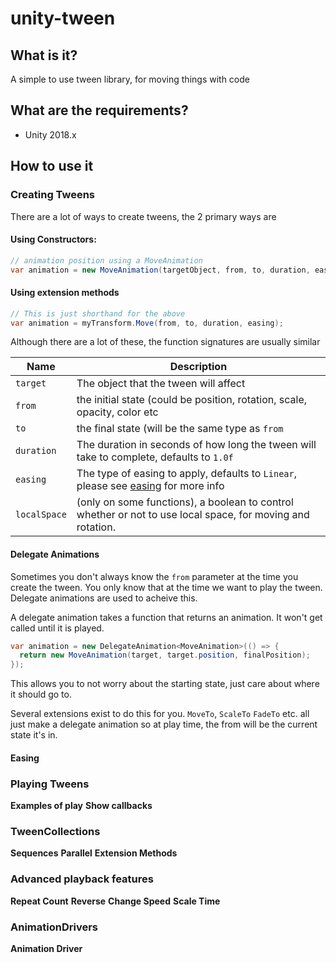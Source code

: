 # unity-tween

## What is it?
A simple to use tween library, for moving things with code

## What are the requirements?
 * Unity 2018.x

## How to use it

### Creating Tweens
There are a lot of ways to create tweens, the 2 primary ways are

#### Using Constructors:
```c#
// animation position using a MoveAnimation
var animation = new MoveAnimation(targetObject, from, to, duration, easing);
```

#### Using extension methods
```c#
// This is just shorthand for the above
var animation = myTransform.Move(from, to, duration, easing);
```

Although there are a lot of these, the function signatures are usually similar

| Name           | Description  |
| -------------- | -------------|
| `target`       | The object that the tween will affect |
| `from`         | the initial state (could be position, rotation, scale, opacity, color etc |
| `to`           | the final state (will be the same type as `from`|
| `duration`     | The duration in seconds of how long the tween will take to complete, defaults to `1.0f` |
| `easing`       | The type of easing to apply, defaults to `Linear`, please see [easing](#easing) for more info |
| `localSpace`   | (only on some functions), a boolean to control whether or not to use local space, for moving and rotation. |

#### Delegate Animations
Sometimes you don't always know the `from` parameter at the time you create the tween. You only know that at the time we want to play the tween. Delegate animations are used to acheive this.

A delegate animation takes a function that returns an animation. It won't get called until it is played.
```c#
var animation = new DelegateAnimation<MoveAnimation>(() => {
  return new MoveAnimation(target, target.position, finalPosition);
});
``` 

This allows you to not worry about the starting state, just care about where it should go to.

Several extensions exist to do this for you. `MoveTo`, `ScaleTo` `FadeTo` etc. all just make a delegate animation so at play time, the from will be the current state it's in.

#### Easing

### Playing Tweens
**Examples of play**
**Show callbacks**

### TweenCollections
**Sequences**
**Parallel**
**Extension Methods**

### Advanced playback features
**Repeat Count**
**Reverse** 
**Change Speed**
**Scale Time**

### AnimationDrivers
**Animation Driver**

